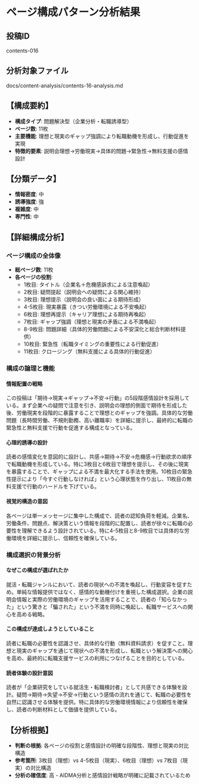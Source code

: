 # ページ構成パターン分析結果

## 投稿ID
contents-016

## 分析対象ファイル
docs/content-analysis/contents-16-analysis.md

## 【構成要約】
- **構成タイプ**: 問題解決型（企業分析・転職誘導型）
- **ページ数**: 11枚
- **主要機能**: 理想と現実のギャップ強調により転職動機を形成し、行動促進を実現
- **特徴的要素**: 説明会理想→労働現実→具体的問題→緊急性→無料支援の感情設計

## 【分類データ】
- **情報密度**: 中
- **誘導強度**: 強
- **複雑度**: 中
- **専門性**: 中

## 【詳細構成分析】

### ページ構成の全体像
- **総ページ数**: 11枚
- **各ページの役割**:
  - 1枚目: タイトル（企業名＋危機感訴求による注意喚起）
  - 2枚目: 疑問提起（説明会への疑問による関心維持）
  - 3枚目: 理想提示（説明会の良い面による期待形成）
  - 4-5枚目: 現実暴露（きつい労働環境による不安喚起）
  - 6枚目: 理想再提示（キャリア理想による期待再喚起）
  - 7枚目: ギャップ強調（理想と現実の矛盾による不満喚起）
  - 8-9枚目: 問題詳細（具体的労働問題による不安深化と総合判断材料提供）
  - 10枚目: 緊急性（転職タイミングの重要性による行動促進）
  - 11枚目: クロージング（無料支援による具体的行動促進）

### 構成の論理と機能

#### 情報配置の戦略
この投稿は「期待→現実→ギャップ→不安→行動」の5段階感情設計を採用している。まず企業への疑問で注意を引き、説明会の理想的側面で期待を形成した後、労働現実を段階的に暴露することで理想とのギャップを強調。具体的な労働問題（長時間労働、不規則勤務、高い離職率）を詳細に提示し、最終的に転職の緊急性と無料支援で行動を促進する構成となっている。

#### 心理的誘導の設計
読者の感情変化を意図的に設計し、共感→期待→不安→危機感→行動欲求の順序で転職動機を形成している。特に3枚目と6枚目で理想を提示し、その後に現実を暴露することで、ギャップによる不満を最大化する手法を使用。10枚目の緊急性提示により「今すぐ行動しなければ」という心理状態を作り出し、11枚目の無料支援で行動のハードルを下げている。

#### 視覚的構造の意図
各ページは単一メッセージに集中した構成で、読者の認知負荷を軽減。企業名、労働条件、問題点、解決策という情報を段階的に配置し、読者が徐々に転職の必要性を理解できるよう設計されている。特に4-5枚目と8-9枚目では具体的な労働環境を詳細に提示し、信頼性を確保している。

### 構成選択の背景分析

#### なぜこの構成が選ばれたか
就活・転職ジャンルにおいて、読者の現状への不満を喚起し、行動変容を促すため。単純な情報提供ではなく、感情的な動機付けを重視した構成選択。企業の説明会情報と実際の労働環境のギャップを活用することで、読者の「知らなかった」という驚きと「騙された」という不満を同時に喚起し、転職サービスへの関心を高める戦略。

#### この構成が達成しようとしていること
読者に転職の必要性を認識させ、具体的な行動（無料資料請求）を促すこと。理想と現実のギャップを通じて現状への不満を形成し、転職という解決策への関心を高め、最終的に転職支援サービスの利用につなげることを目的としている。

#### 読者体験の設計意図
読者が「企業研究をしている就活生・転職検討者」として共感できる体験を設計。疑問→期待→失望→不安→行動という感情の流れを通じて、転職の必要性を自然に認識させる体験を提供。特に具体的な労働環境情報により信頼性を確保し、読者の判断材料として価値を提供している。

## 【分析根拠】
- **判断の根拠**: 各ページの役割と感情設計の明確な段階性、理想と現実の対比構造
- **参考箇所**: 3枚目（理想）vs 4-5枚目（現実）、6枚目（理想）vs 7枚目（現実）の対比構造
- **分析の確信度**: 高 - AIDMA分析と感情設計戦略が明確に記載されているため
